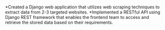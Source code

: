 *Created a Django web application that utilizes web scraping techniques to extract data from 2-3 targeted websites.
*Implemented a RESTful API using Django REST framework that enables the frontend team to access and retrieve the stored data based on their requirements.
